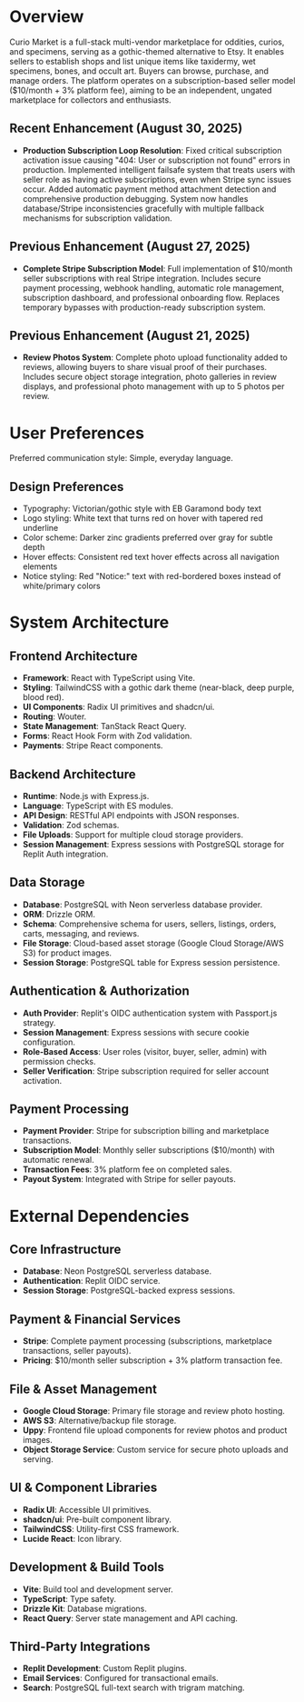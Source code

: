 # Overview
Curio Market is a full-stack multi-vendor marketplace for oddities, curios, and specimens, serving as a gothic-themed alternative to Etsy. It enables sellers to establish shops and list unique items like taxidermy, wet specimens, bones, and occult art. Buyers can browse, purchase, and manage orders. The platform operates on a subscription-based seller model ($10/month + 3% platform fee), aiming to be an independent, ungated marketplace for collectors and enthusiasts.

## Recent Enhancement (August 30, 2025)
- **Production Subscription Loop Resolution**: Fixed critical subscription activation issue causing "404: User or subscription not found" errors in production. Implemented intelligent failsafe system that treats users with seller role as having active subscriptions, even when Stripe sync issues occur. Added automatic payment method attachment detection and comprehensive production debugging. System now handles database/Stripe inconsistencies gracefully with multiple fallback mechanisms for subscription validation.

## Previous Enhancement (August 27, 2025)
- **Complete Stripe Subscription Model**: Full implementation of $10/month seller subscriptions with real Stripe integration. Includes secure payment processing, webhook handling, automatic role management, subscription dashboard, and professional onboarding flow. Replaces temporary bypasses with production-ready subscription system.

## Previous Enhancement (August 21, 2025)
- **Review Photos System**: Complete photo upload functionality added to reviews, allowing buyers to share visual proof of their purchases. Includes secure object storage integration, photo galleries in review displays, and professional photo management with up to 5 photos per review.

# User Preferences
Preferred communication style: Simple, everyday language.

## Design Preferences
- Typography: Victorian/gothic style with EB Garamond body text
- Logo styling: White text that turns red on hover with tapered red underline
- Color scheme: Darker zinc gradients preferred over gray for subtle depth
- Hover effects: Consistent red text hover effects across all navigation elements
- Notice styling: Red "Notice:" text with red-bordered boxes instead of white/primary colors

# System Architecture
## Frontend Architecture
- **Framework**: React with TypeScript using Vite.
- **Styling**: TailwindCSS with a gothic dark theme (near-black, deep purple, blood red).
- **UI Components**: Radix UI primitives and shadcn/ui.
- **Routing**: Wouter.
- **State Management**: TanStack React Query.
- **Forms**: React Hook Form with Zod validation.
- **Payments**: Stripe React components.

## Backend Architecture
- **Runtime**: Node.js with Express.js.
- **Language**: TypeScript with ES modules.
- **API Design**: RESTful API endpoints with JSON responses.
- **Validation**: Zod schemas.
- **File Uploads**: Support for multiple cloud storage providers.
- **Session Management**: Express sessions with PostgreSQL storage for Replit Auth integration.

## Data Storage
- **Database**: PostgreSQL with Neon serverless database provider.
- **ORM**: Drizzle ORM.
- **Schema**: Comprehensive schema for users, sellers, listings, orders, carts, messaging, and reviews.
- **File Storage**: Cloud-based asset storage (Google Cloud Storage/AWS S3) for product images.
- **Session Storage**: PostgreSQL table for Express session persistence.

## Authentication & Authorization
- **Auth Provider**: Replit's OIDC authentication system with Passport.js strategy.
- **Session Management**: Express sessions with secure cookie configuration.
- **Role-Based Access**: User roles (visitor, buyer, seller, admin) with permission checks.
- **Seller Verification**: Stripe subscription required for seller account activation.

## Payment Processing
- **Payment Provider**: Stripe for subscription billing and marketplace transactions.
- **Subscription Model**: Monthly seller subscriptions ($10/month) with automatic renewal.
- **Transaction Fees**: 3% platform fee on completed sales.
- **Payout System**: Integrated with Stripe for seller payouts.

# External Dependencies
## Core Infrastructure
- **Database**: Neon PostgreSQL serverless database.
- **Authentication**: Replit OIDC service.
- **Session Storage**: PostgreSQL-backed express sessions.

## Payment & Financial Services
- **Stripe**: Complete payment processing (subscriptions, marketplace transactions, seller payouts).
- **Pricing**: $10/month seller subscription + 3% platform transaction fee.

## File & Asset Management
- **Google Cloud Storage**: Primary file storage and review photo hosting.
- **AWS S3**: Alternative/backup file storage.
- **Uppy**: Frontend file upload components for review photos and product images.
- **Object Storage Service**: Custom service for secure photo uploads and serving.

## UI & Component Libraries
- **Radix UI**: Accessible UI primitives.
- **shadcn/ui**: Pre-built component library.
- **TailwindCSS**: Utility-first CSS framework.
- **Lucide React**: Icon library.

## Development & Build Tools
- **Vite**: Build tool and development server.
- **TypeScript**: Type safety.
- **Drizzle Kit**: Database migrations.
- **React Query**: Server state management and API caching.

## Third-Party Integrations
- **Replit Development**: Custom Replit plugins.
- **Email Services**: Configured for transactional emails.
- **Search**: PostgreSQL full-text search with trigram matching.